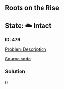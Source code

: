 ## Roots on the Rise

## State: :cloud: **Intact**

**ID: 479**

[Problem Description](https://projecteuler.net/problem=479)

[Source code](main.cpp)

### Solution
0